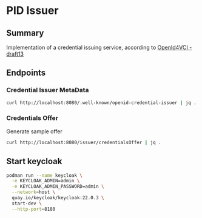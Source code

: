 # PID Issuer

## Summary

Implementation of a credential issuing service, according to
[OpenId4VCI - draft13](https://openid.bitbucket.io/connect/openid-4-verifiable-credential-issuance-1_0.html)

## Endpoints

### Credential Issuer MetaData

```bash
curl http://localhost:8080/.well-known/openid-credential-issuer | jq .
```

### Credentials Offer

Generate sample offer

```bash
curl http://localhost:8080/issuer/credentialsOffer | jq .
```

## Start keycloak

```bash
podman run --name keycloak \
  -e KEYCLOAK_ADMIN=admin \
  -e KEYCLOAK_ADMIN_PASSWORD=admin \
  --network=host \
  quay.io/keycloak/keycloak:22.0.3 \
  start-dev \
  --http-port=8180
```

